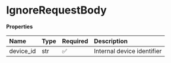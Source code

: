 # IgnoreRequestBody

**Properties**

| Name      | Type | Required | Description                |
| :-------- | :--- | :------- | :------------------------- |
| device_id | str  | ✅       | Internal device identifier |

<!-- This file was generated by liblab | https://liblab.com/ -->
